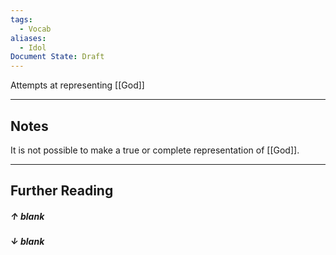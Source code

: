 ```yaml
---
tags:
  - Vocab
aliases:
  - Idol
Document State: Draft
---
```

Attempts at representing [[God]]
- - -
## Notes
It is not possible to make a true or complete representation of [[God]].
- - -
## Further Reading
##### ↑ _blank_
##### ↓ _blank_
